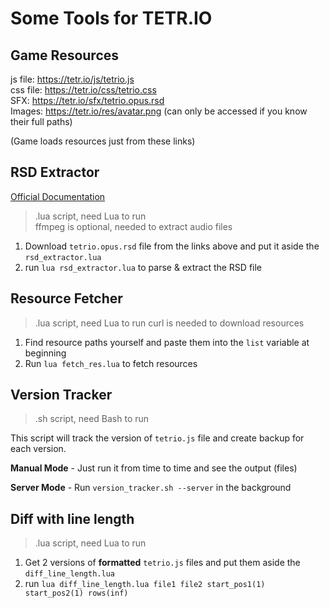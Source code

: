 # Some Tools for TETR.IO

## Game Resources

js file: https://tetr.io/js/tetrio.js  
css file: https://tetr.io/css/tetrio.css  
SFX: https://tetr.io/sfx/tetrio.opus.rsd  
Images: https://tetr.io/res/avatar.png (can only be accessed if you know their full paths)

(Game loads resources just from these links)

## RSD Extractor

[Official Documentation](https://github.com/tetrio/tetrio-format-specs/blob/master/RSD.md)

> .lua script, need Lua to run  
> ffmpeg is optional, needed to extract audio files

1. Download `tetrio.opus.rsd` file from the links above and put it aside the `rsd_extractor.lua`
2. run `lua rsd_extractor.lua` to parse & extract the RSD file

## Resource Fetcher

> .lua script, need Lua to run
> curl is needed to download resources

1. Find resource paths yourself and paste them into the `list` variable at beginning
2. Run `lua fetch_res.lua` to fetch resources

## Version Tracker

> .sh script, need Bash to run

This script will track the version of `tetrio.js` file and create backup for each version.

**Manual Mode** - Just run it from time to time and see the output (files)

**Server Mode** - Run `version_tracker.sh --server` in the background

## Diff with line length

> .lua script, need Lua to run

1. Get 2 versions of **formatted** `tetrio.js` files and put them aside the `diff_line_length.lua`
2. run `lua diff_line_length.lua file1 file2 start_pos1(1) start_pos2(1) rows(inf)`
